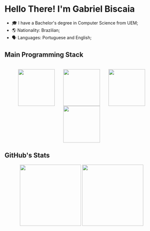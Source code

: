 <h1>Hello There! I'm Gabriel Biscaia</h1>

<ul>
  <li>🎓 I have a Bachelor's degree in Computer Science from UEM;</li>
  <li>🌎 Nationality: Brazilian;</li>
  <li>🗣️ Languages: Portuguese and English;</li>
</ul>

<h2>Main Programming Stack</h2>

<div align="center"><br>
  <img hspace="12" align="center" height="120" width="120" src="https://cdn.jsdelivr.net/gh/devicons/devicon@latest/icons/nextjs/nextjs-original.svg" />
  <img hspace="12" align="center" height="120" width="120" src="https://cdn.jsdelivr.net/gh/devicons/devicon@latest/icons/react/react-original.svg" />
  <img hspace="12" align="center" height="120" width="120" src="https://cdn.jsdelivr.net/gh/devicons/devicon@latest/icons/typescript/typescript-original.svg" />
  <img hspace="12" align="center" height="120" width="120" src="https://cdn.jsdelivr.net/gh/devicons/devicon/icons/tailwindcss/tailwindcss-original.svg" />

</div>

<h2>GitHub's Stats</h2>

<div align="center">
  <img height="200em" src="https://github-readme-stats.vercel.app/api?username=gabrielbiscaia&show_icons=true&theme=react&include_all_commits=true&count_private=true&hide=stars,issues"/>
  <img height="200em" src="https://github-readme-stats.vercel.app/api/top-langs/?username=gabrielbiscaia&layout=compact&langs_count=6&theme=react&hide=TSQL,jupyter%20notebook"/>
</div>
